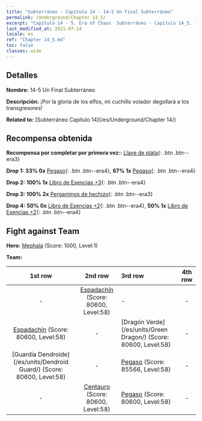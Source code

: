 ```yaml
---
title: "Subterráneo - Capítulo 14 - 14-5 Un Final Subterráneo"
permalink: /Underground/Chapter 14_5/
excerpt: "Capítulo 14 - 5. Era of Chaos  Subterráneo - Capítulo 14_5. 14-5 Un Final Subterráneo"
last_modified_at: 2021-07-14
locale: es
ref: "Chapter 14_5.md"
toc: false
classes: wide
---
```


## Detalles

 **Nombre:** 14-5 Un Final Subterráneo

 **Descripción:** ¡Por la gloria de los elfos, mi cuchillo volador degollará a los transgresores!

 **Related to:** [Subterráneo Capítulo 14](/es/Underground/Chapter 14/)

## Recompensa obtenida

 **Recompensa por completar por primera vez::** [Llave de plata](/ItemsES/con_693/){: .btn .btn--era3}

 **Drop 1:** **33% 0x** [Pegaso](/ItemsES/unt_202/){: .btn .btn--era4}, **67% 1x** [Pegaso](/ItemsES/unt_202/){: .btn .btn--era4}

 **Drop 2:** **100% 1x** [Libro de Esencias +3](/ItemsES/mat_60/){: .btn .btn--era4}

 **Drop 3:** **100% 2x** [Pergaminos de hechizo](/ItemsES/con_694/){: .btn .btn--era3}

 **Drop 4:** **50% 0x** [Libro de Esencias +2](/ItemsES/mat_53/){: .btn .btn--era4}, **50% 1x** [Libro de Esencias +2](/ItemsES/mat_53/){: .btn .btn--era4}


## Fight against Team
 **Hero:** [Mephala](/es/heroes/Mephala/) (Score: 1000, Level:1)

 **Team:**


  | 1st row | 2nd row | 3rd row | 4th row |
  |:----:|:----:|:----|:----:|
  | - | [Espadachín](/es/units/Swordsman/) (Score: 80600, Level:58)  | - | - |
  | [Espadachín](/es/units/Swordsman/) (Score: 80600, Level:58)  | - | [Dragón Verde](/es/units/Green Dragon/) (Score: 80600, Level:58)  | - |
  | [Guardia Dendroide](/es/units/Dendroid Guard/) (Score: 80600, Level:58)  | - | [Pegaso](/es/units/Pegasus/) (Score: 85566, Level:58)  | - |
  | - | [Centauro](/es/units/Centaur/) (Score: 80600, Level:58)  | [Pegaso](/es/units/Pegasus/) (Score: 80600, Level:58)  | - |


